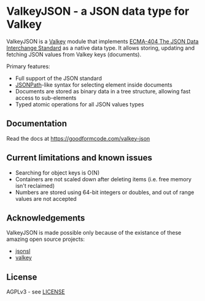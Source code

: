# ValkeyJSON - a JSON data type for Valkey

ValkeyJSON is a [Valkey](http://valkey.io/) module that implements [ECMA-404 The JSON Data Interchange Standard](http://json.org/) as a native data type. It allows storing, updating and fetching JSON values from Valkey keys (documents).

Primary features:

* Full support of the JSON standard
* [JSONPath](http://goessner.net/articles/JsonPath/)-like syntax for selecting element inside documents
* Documents are stored as binary data in a tree structure, allowing fast access to sub-elements
* Typed atomic operations for all JSON values types

## Documentation

Read the docs at https://goodformcode.com/valkey-json

## Current limitations and known issues

* Searching for object keys is O(N)
* Containers are not scaled down after deleting items (i.e. free memory isn't reclaimed)
* Numbers are stored using 64-bit integers or doubles, and out of range values are not accepted

## Acknowledgements

ValkeyJSON is made possible only because of the existance of these amazing open source projects:

* [jsonsl](https://github.com/mnunberg/jsonsl)
* [valkey](https://github.com/valkey-io/valkey)

## License

AGPLv3 - see [LICENSE](LICENSE)
